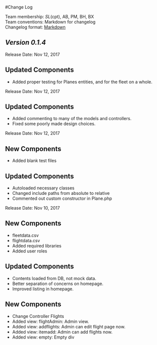 #Change Log

Team membership:  *SL*(cpt), AB, PM, BH, BX  
Team conventions: Markdown for changelog  
Changelog format: [Markdown](https://github.com/adam-p/markdown-here/wiki/Markdown-Cheatsheet) 
## *Version 0.1.4*

Release Date: Nov 12, 2017

## Updated Components
-  Added proper testing for Planes entities, and for the fleet on a whole.

Release Date: Nov 12, 2017

## Updated Components
-  Added commenting to many of the models and controllers.
-  Fixed some poorly made design choices.


Release Date: Nov 12, 2017

## New Components
-   Added blank test files

## Updated Components
-   Autoloaded necessary classes
-   Changed include paths from absolute to relative
-   Commented out custom constructor in Plane.php

Release Date: Nov 10, 2017

## New Components
-   fleetdata.csv
-   flightdata.csv
-   Added required libraries
-   Added user roles

## Updated Components
-   Contents loaded from DB, not mock data.
-   Better separation of concerns on homepage.
-   Improved listing in homepage.

## New Components
-   Change Controller Flights 
-   Added view: flightAdmin: Admin view.
-   Added view: addflights: Admin can edit flight page now.
-   Added view: itemadd: Admin can add flights now.
-   Added view: empty: Empty div